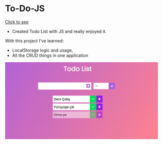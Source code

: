 # To-Do-JS

[Click to see](https://ayerdelen.github.io/To-Do-JS/)

- Created Todo List with JS and really enjoyed it.

With this project I've learned:

- LocalStorage logic and usage,
- All the CRUD things in one application

![.](ss.png)
